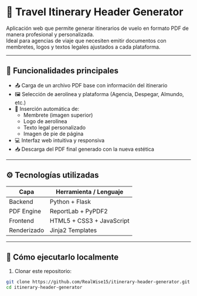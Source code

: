 # 🛫 Travel Itinerary Header Generator

Aplicación web que permite generar itinerarios de vuelo en formato PDF de manera profesional y personalizada.  
Ideal para agencias de viaje que necesiten emitir documentos con membretes, logos y textos legales ajustados a cada plataforma.

---

## 🎯 Funcionalidades principales

- 📤 Carga de un archivo PDF base con información del itinerario
- 🖼️ Selección de aerolínea y plataforma (Agencia, Despegar, Almundo, etc.)
- 🧾 Inserción automática de:
  - Membrete (imagen superior)
  - Logo de aerolínea
  - Texto legal personalizado
  - Imagen de pie de página
- 💻 Interfaz web intuitiva y responsiva
- 📥 Descarga del PDF final generado con la nueva estética

---

## ⚙️ Tecnologías utilizadas

| Capa         | Herramienta / Lenguaje |
|--------------|-------------------------|
| Backend      | Python + Flask          |
| PDF Engine   | ReportLab + PyPDF2      |
| Frontend     | HTML5 + CSS3 + JavaScript |
| Renderizado  | Jinja2 Templates        |

---

## 🧪 Cómo ejecutarlo localmente

1. Clonar este repositorio:

```bash
git clone https://github.com/RealWise15/itinerary-header-generator.git
cd itinerary-header-generator
